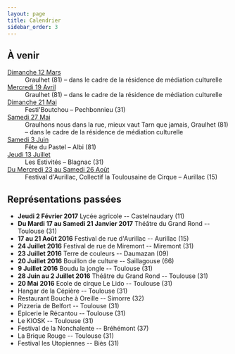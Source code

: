 ```yaml
---
layout: page
title: Calendrier
sidebar_order: 3
---
```


## À venir

<dl>
  <dt><u>Dimanche 12 Mars</u></dt>
  <dd>Graulhet (81) &ndash; dans le cadre de la résidence de médiation culturelle</dd>
  <dt><u>Mercredi 19 Avril</u></dt>
  <dd>Graulhet (81) &ndash; dans le cadre de la résidence de médiation culturelle</dd>
  <dt><u>Dimanche 21 Mai</u></dt>
  <dd>Festi'Boutchou &ndash; Pechbonnieu (31)</dd>
  <dt><u>Samedi 27 Mai</u></dt>
  <dd>Graulhons nous dans la rue, mieux vaut Tarn que jamais, Graulhet (81) &ndash; dans le cadre de la résidence de médiation culturelle</dd>
  <dt><u>Samedi 3 Juin</u></dt>
  <dd>Fête du Pastel &ndash; Albi (81)</dd>
  <dt><u>Jeudi 13 Juillet</u></dt>
  <dd>Les Estivités &ndash; Blagnac (31)</dd>
  <dt><u>Du Mercredi 23 au Samedi 26 Août</u></dt>
  <dd>Festival d'Aurillac, Collectif la Toulousaine de Cirque &ndash; Aurillac (15)</dd>
</dl>

## Représentations passées

- **Jeudi 2 Février 2017** Lycée agricole -- Castelnaudary (11)
- **Du Mardi 17 au Samedi 21 Janvier 2017** Théâtre du Grand Rond -- Toulouse (31)
- **17 au 21 Août 2016** Festival de rue d'Aurillac -- Aurillac (15)
- **24 Juillet 2016** Festival de rue de Miremont -- Miremont (31)
- **23 Juillet 2016** Terre de couleurs -- Daumazan (09)
- **20 Juillet 2016** Bouillon de culture -- Saillagouse (66)
- **9 Juillet 2016** Boudu la jongle -- Toulouse (31)
- **28 Juin au 2 Juillet 2016** Théâtre du Grand Rond -- Toulouse (31)
- **20 Mai 2016** Ecole de cirque Le Lido -- Toulouse (31)
- Hangar de la Cépière -- Toulouse (31)
- Restaurant Bouche à Oreille -- Simorre (32)
- Pizzeria de Belfort -- Toulouse (31)
- Epicerie le Récantou -- Toulouse (31)
- Le KIOSK -- Toulouse (31)
- Festival de la Nonchalente -- Bréhémont (37)
- La Brique Rouge -- Toulouse (31)
- Festival les Utopiennes -- Biès (31)
